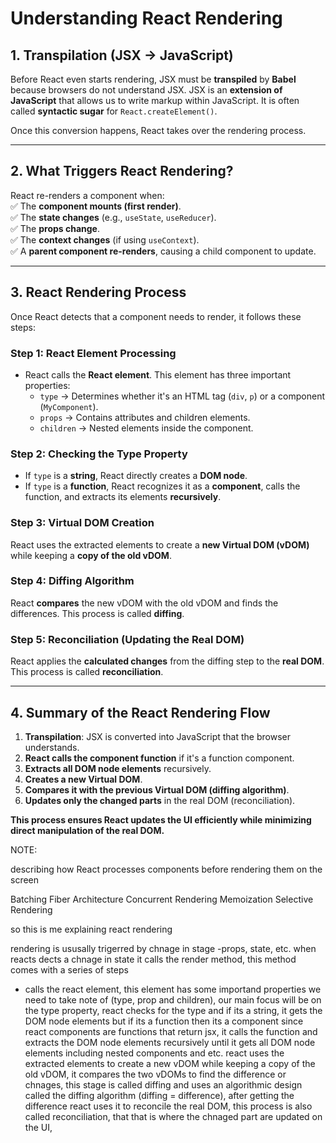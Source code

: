 # Understanding React Rendering

## **1. Transpilation (JSX → JavaScript)**

Before React even starts rendering, JSX must be **transpiled** by **Babel** because browsers do not understand JSX. JSX is an **extension of JavaScript** that allows us to write markup within JavaScript. It is often called **syntactic sugar** for `React.createElement()`.

Once this conversion happens, React takes over the rendering process.

---

## **2. What Triggers React Rendering?**

React re-renders a component when:  
✅ The **component mounts (first render)**.  
✅ The **state changes** (e.g., `useState`, `useReducer`).  
✅ The **props change**.  
✅ The **context changes** (if using `useContext`).  
✅ A **parent component re-renders**, causing a child component to update.

---

## **3. React Rendering Process**

Once React detects that a component needs to render, it follows these steps:

### **Step 1: React Element Processing**

- React calls the **React element**. This element has three important properties:
  - `type` → Determines whether it's an HTML tag (`div`, `p`) or a component (`MyComponent`).
  - `props` → Contains attributes and children elements.
  - `children` → Nested elements inside the component.

### **Step 2: Checking the Type Property**

- If `type` is a **string**, React directly creates a **DOM node**.
- If `type` is a **function**, React recognizes it as a **component**, calls the function, and extracts its elements **recursively**.

### **Step 3: Virtual DOM Creation**

React uses the extracted elements to create a **new Virtual DOM (vDOM)** while keeping a **copy of the old vDOM**.

### **Step 4: Diffing Algorithm**

React **compares** the new vDOM with the old vDOM and finds the differences. This process is called **diffing**.

### **Step 5: Reconciliation (Updating the Real DOM)**

React applies the **calculated changes** from the diffing step to the **real DOM**. This process is called **reconciliation**.

---

## **4. Summary of the React Rendering Flow**

1. **Transpilation**: JSX is converted into JavaScript that the browser understands.
2. **React calls the component function** if it's a function component.
3. **Extracts all DOM node elements** recursively.
4. **Creates a new Virtual DOM**.
5. **Compares it with the previous Virtual DOM (diffing algorithm)**.
6. **Updates only the changed parts** in the real DOM (reconciliation).

**This process ensures React updates the UI efficiently while minimizing direct manipulation of the real DOM.**

NOTE:

describing how React processes components before rendering them on the screen

Batching
Fiber Architecture
Concurrent Rendering
Memoization
Selective Rendering

so this is me explaining react rendering

rendering is ususally trigerred by chnage in stage -props, state, etc. when reacts dects a chnage in state it calls the render method, this method comes with a series of steps

- calls the react element, this element has some importand properties we need to take note of (type, prop and children), our main focus will be on the type property, react checks for the type and if its a string, it gets the DOM node elements but if its a function then its a component since react components are functions that return jsx, it calls the function and extracts the DOM node elements recursively until it gets all DOM node elements including nested components and etc. react uses the extracted elements to create a new vDOM while keeping a copy of the old vDOM, it compares the two vDOMs to find the difference or chnages, this stage is called diffing and uses an algorithmic design called the diffing algorithm (diffing = difference), after getting the difference react uses it to reconcile the real DOM, this process is also called reconciliation, that that is where the chnaged part are updated on the UI,
